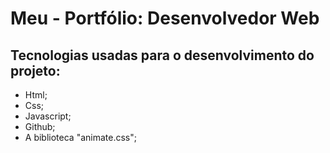 
# Meu - Portfólio: Desenvolvedor Web

## Tecnologias usadas para o desenvolvimento do projeto:

- Html;
- Css;
- Javascript;
- Github;
- A biblioteca "animate.css";
